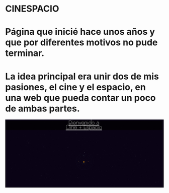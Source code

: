 # CINESPACIO
# Página que inicié hace unos años y que por diferentes motivos no pude terminar.
# La idea principal era unir dos de mis pasiones, el cine y el espacio, en una web que pueda contar un poco de ambas partes.

![Cinespacio background](https://github.com/RosLauga/cinespacio/blob/master/images/cinespacioreadme.jpg)
